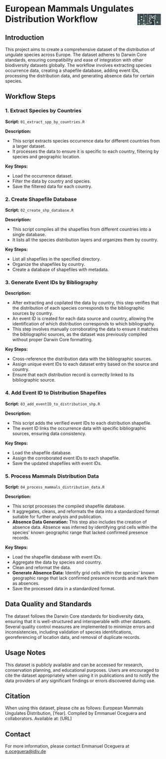 # European Mammals Ungulates Distribution Workflow <img align="right" width="15%" src="fig/logo.jpg"> 

## Introduction

This project aims to create a comprehensive dataset of the distribution of ungulate species across Europe. 
The dataset adheres to Darwin Core standards, ensuring compatibility and ease of integration with other biodiversity datasets globally.
The workflow involves extracting species occurrence data, creating a shapefile database, adding event IDs, processing the distribution data, and generating absence data for certain species.

## Workflow Steps

### 1. Extract Species by Countries

**Script:** `01_extract_spp_by_countries.R`

**Description:**
- This script extracts species occurrence data for different countries from a larger dataset.
- It processes the data to ensure it is specific to each country, filtering by species and geographic location.

**Key Steps:**
- Load the occurrence dataset.
- Filter the data by country and species.
- Save the filtered data for each country.

### 2. Create Shapefile Database

**Script:** `02_create_shp_database.R`

**Description:**
- This script compiles all the shapefiles from different countries into a single database.
- It lists all the species distribution layers and organizes them by country.

**Key Steps:**
- List all shapefiles in the specified directory.
- Organize the shapefiles by country.
- Create a database of shapefiles with metadata.

### 3. Generate Event IDs by Bibliography

**Description:**
- After extracting and copilated the data by country, this step verifies that the distribution of each species corresponds to the bibliographic sources by country.
- An event ID is created for each data source and country, allowing the identification of which distribution corresponds to which bibliography.
- This step involves manually corroborating the data to ensure it matches the bibliographic sources, as the dataset was previously compiled without proper Darwin Core formatting.

**Key Steps:**
- Cross-reference the distribution data with the bibliographic sources.
- Assign unique event IDs to each dataset entry based on the source and country.
- Ensure that each distribution record is correctly linked to its bibliographic source.

### 4. Add Event ID to Distribution Shapefiles

**Script:** `03_add_eventID_to_distribution_shp.R`

**Description:**
- This script adds the verified event IDs to each distribution shapefile.
- The event ID links the occurrence data with specific bibliographic sources, ensuring data consistency.

**Key Steps:**
- Load the shapefile database.
- Assign the corroborated event IDs to each shapefile.
- Save the updated shapefiles with event IDs.

### 5. Process Mammals Distribution Data

**Script:** `04_process_mammals_distribution_data.R`

**Description:**
- This script processes the compiled shapefile database.
- It aggregates, cleans, and reformats the data into a standardized format suitable for further analysis and publication.
- **Absence Data Generation:** This step also includes the creation of absence data. 
	Absence was inferred by identifying grid cells within the species' known geographic range that lacked confirmed presence records.

**Key Steps:**
- Load the shapefile database with event IDs.
- Aggregate the data by species and country.
- Clean and reformat the data.
- **Generate Absence Data:** Identify grid cells within the species' known geographic range that lack confirmed presence records and mark them as absences.
- Save the processed data in a standardized format.

## Data Quality and Standards

The dataset follows the Darwin Core standards for biodiversity data, ensuring that it is well-structured and interoperable with other datasets. 
Several quality control measures are implemented to minimize errors and inconsistencies, including validation of species identifications, georeferencing of location data, and removal of duplicate records.

## Usage Notes

This dataset is publicly available and can be accessed for research, conservation planning, and educational purposes. 
Users are encouraged to cite the dataset appropriately when using it in publications and to notify the data providers of any significant findings or errors discovered during use.

## Citation

When using this dataset, please cite as follows:
European Mammals Ungulates Distribution, [Year]. Compiled by Emmanuel Oceguera and collaborators. Available at: [URL]

## Contact

For more information, please contact Emmanuel Oceguera at e.oceguera@idiv.de
